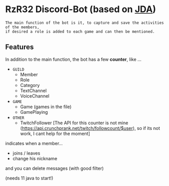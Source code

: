 # RzR32 Discord-Bot (based on [JDA](https://github.com/DV8FromTheWorld/JDA))

```
The main function of the bot is it, to capture and save the activities of the members,
if desired a role is added to each game and can then be mentioned.
```

## Features
In addition to the main function, the bot has a few **counter**, like ...

- `GUILD`
    - Member
    - Role
    - Category
    - TextChannel
    - VoiceChannel
- `GAME`
    - Game (games in the file)
    - GamePlaying
- `OTHER`
    - TwitchFollower [The API for this counter is not mine (https://api.crunchprank.net/twitch/followcount/$user), so if its not work, I cant help for the moment]
 
indicates when a member...
+ joins / leaves
+ change his nickname

and you can delete messages (with good filter)

(needs 11 java to start!)
